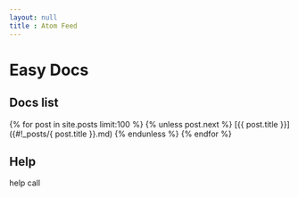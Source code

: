 ```yaml
---
layout: null
title : Atom Feed
---
```


# Easy Docs

## Docs list
{% for post in site.posts limit:100 %} 
  {% unless post.next %} 
  [{{ post.title }}]({#!_posts/{ post.title }}.md)
  {% endunless %} 
{% endfor %} 

## Help

help call
